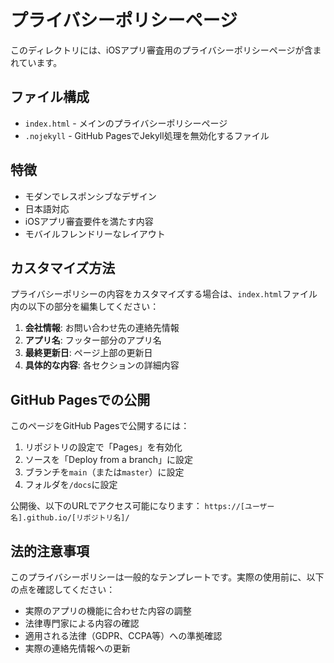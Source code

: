 # プライバシーポリシーページ

このディレクトリには、iOSアプリ審査用のプライバシーポリシーページが含まれています。

## ファイル構成

- `index.html` - メインのプライバシーポリシーページ
- `.nojekyll` - GitHub PagesでJekyll処理を無効化するファイル

## 特徴

- モダンでレスポンシブなデザイン
- 日本語対応
- iOSアプリ審査要件を満たす内容
- モバイルフレンドリーなレイアウト

## カスタマイズ方法

プライバシーポリシーの内容をカスタマイズする場合は、`index.html`ファイル内の以下の部分を編集してください：

1. **会社情報**: お問い合わせ先の連絡先情報
2. **アプリ名**: フッター部分のアプリ名
3. **最終更新日**: ページ上部の更新日
4. **具体的な内容**: 各セクションの詳細内容

## GitHub Pagesでの公開

このページをGitHub Pagesで公開するには：

1. リポジトリの設定で「Pages」を有効化
2. ソースを「Deploy from a branch」に設定
3. ブランチを`main`（または`master`）に設定
4. フォルダを`/docs`に設定

公開後、以下のURLでアクセス可能になります：
`https://[ユーザー名].github.io/[リポジトリ名]/`

## 法的注意事項

このプライバシーポリシーは一般的なテンプレートです。実際の使用前に、以下の点を確認してください：

- 実際のアプリの機能に合わせた内容の調整
- 法律専門家による内容の確認
- 適用される法律（GDPR、CCPA等）への準拠確認
- 実際の連絡先情報への更新
